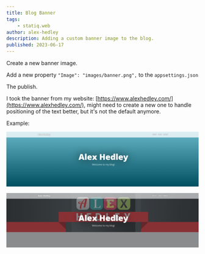 ```yaml
---
title: Blog Banner
tags:
    - statiq.web
author: alex-hedley
description: Adding a custom banner image to the blog.
published: 2023-06-17
---
```


Create a new banner image.

Add a new property `"Image": "images/banner.png",` to the `appsettings.json`

<?# IncludeCode "./../../appsettings.json" /?>

The publish.

I took the banner from my website: [https://www.alexhedley.com/](https://www.alexhedley.com/), might need to create a new one to handle positioning of the text better, but it's not the default anymore.

Example:

![Original Blog Banner](images/blog_banner.png "Original Blog Banner")

![Updated Blog Banner](images/blog_banner_new.png "Updated Blog Banner")
